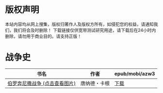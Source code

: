 # 版权声明

本站内容均从网上搜集，版权归著作人及版权方所有，如侵犯您的权益，请通知我们，我们将会及时删除！ 下载链接仅供宽带测试研究用途，请下载后在24小时内删除，请勿用于商业目的。请支持正版！

# 战争史

| 书名 | 作者 | epub/mobi/azw3 |
| --- | --- | --- |
| [伯罗奔尼撒战争 (点击查看图片)](https://www.dushupai.com/attachment/2024/06/06/30503302d34a22d9.jpg) | 唐纳德・卡根 | [下载](https://url89.ctfile.com/f/31084289-1357032625-63c026?p=8866) |
